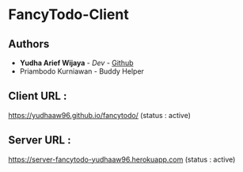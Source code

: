 # FancyTodo-Client

## Authors

- **Yudha Arief Wijaya** - _Dev_ - [Github](https://github.com/yudhaaw96)
- Priambodo Kurniawan - Buddy Helper

## Client URL :
https://yudhaaw96.github.io/fancytodo/ (status : active)

## Server URL :
https://server-fancytodo-yudhaaw96.herokuapp.com (status : active)